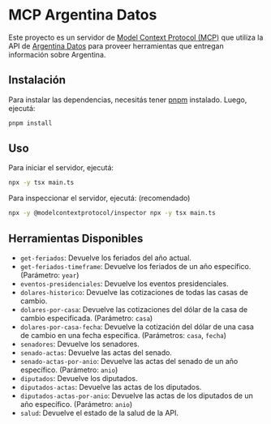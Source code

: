 # MCP Argentina Datos

Este proyecto es un servidor de [Model Context Protocol (MCP)](https://docs.modelcontext.io/) que utiliza la API de [Argentina Datos](https://argentinadatos.com/) para proveer herramientas que entregan información sobre Argentina.

## Instalación

Para instalar las dependencias, necesitás tener [pnpm](https://pnpm.io/installation) instalado. Luego, ejecutá:

```bash
pnpm install
```

## Uso

Para iniciar el servidor, ejecutá:

```bash
npx -y tsx main.ts
```

Para inspeccionar el servidor, ejecutá: (recomendado)

```bash
npx -y @modelcontextprotocol/inspector npx -y tsx main.ts
```

## Herramientas Disponibles

- `get-feriados`: Devuelve los feriados del año actual.
- `get-feriados-timeframe`: Devuelve los feriados de un año específico. (Parámetro: `year`)
- `eventos-presidenciales`: Devuelve los eventos presidenciales.
- `dolares-historico`: Devuelve las cotizaciones de todas las casas de cambio.
- `dolares-por-casa`: Devuelve las cotizaciones del dólar de la casa de cambio especificada. (Parámetro: `casa`)
- `dolares-por-casa-fecha`: Devuelve la cotización del dólar de una casa de cambio en una fecha específica. (Parámetros: `casa`, `fecha`)
- `senadores`: Devuelve los senadores.
- `senado-actas`: Devuelve las actas del senado.
- `senado-actas-por-anio`: Devuelve las actas del senado de un año específico. (Parámetro: `anio`)
- `diputados`: Devuelve los diputados.
- `diputados-actas`: Devuelve las actas de los diputados.
- `diputados-actas-por-anio`: Devuelve las actas de los diputados de un año específico. (Parámetro: `anio`)
- `salud`: Devuelve el estado de la salud de la API.
